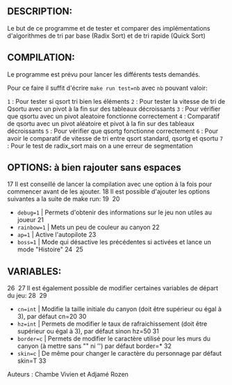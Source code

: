 ## DESCRIPTION:

Le but de ce programme et de tester et comparer des implémentations d'algorithmes de tri
par base (Radix Sort) et de tri rapide (Quick Sort)

## COMPILATION:

Le programme est prévu pour lancer les différents tests demandés.

Pour ce faire il suffit d'écrire `make run test=nb` avec `nb` pouvant valoir:

`1` : Pour tester si qsort tri bien les éléments 
`2` : Pour tester la vitesse de tri de Qsortu avec un pivot à la fin sur des tableaux décroissants
`3` : Pour vérifier que qsortu avec un pivot aleatoire fonctionne correctement
`4` : Comparatif de qsortu avec un pivot aléatoire et pivot à la fin sur des tableaux décroissants
`5` : Pour vérifier que qsortg fonctionne correctement
`6` : Pour avoir le comparatif de vitesse de tri entre qsort standard, qsortg et qsortu
`7` : Pour le test de radix_sort mais on a une erreur de segmentation

 ## OPTIONS: à bien rajouter sans espaces
17
Il est conseillé de lancer la compilation avec une option à la fois pour commencer avant de les ajouter.
18
Il est possible d'ajouter les options suivantes a la suite de make run:
19
​
20
- `debug=1`   | Permets d'obtenir des informations sur le jeu non utiles au joueur
21
- `rainbow=1` | Mets un peu de couleur au canyon
22
- `ap=1`      | Active l'autopilote
23
- `boss=1`    | Mode qui désactive les précédentes si activées et lance un mode "Histoire"
24
​
25
## VARIABLES:
26
​
27
Il est également possible de modifier certaines variables de départ du jeu:
28
​
29
- `cn=int`    | Modifie la taille initiale du canyon (doit être supérieur ou égal à 3),                   par défaut cn=20
30
- `hz=int`    | Permets de modifier le taux de rafraichissement (doit être supérieur ou égal à 3),        par défaut sinon hz=50
31
- `border=c`  | Permets de modifier le caractère utilisé pour les murs du canyon (à mettre sans "" ni '') par défaut border=*
32
- `skin=c`    | De même pour changer le caractère du personnage                                           par défaut skin=T
33
​


Auteurs : Chambe Vivien et Adjamé Rozen


 